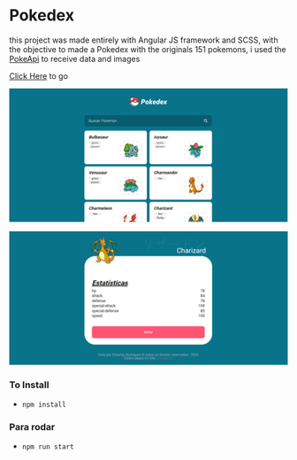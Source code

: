 # Pokedex

this project was made entirely with Angular JS framework and SCSS, with the objective to made a Pokedex with the originals 151 pokemons, i used the [PokeApi](https://pokeapi.co) to receive data and images 

[Click Here](https://pokedexd-angular.netlify.app) to go

![App Images](/src/assets/projImg/1.png)


![App Images](/src/assets/projImg/2.png)






### To Install

- `npm install`

### Para rodar 
- `npm run start`
